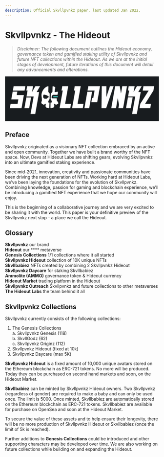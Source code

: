 ```yaml
---
description: Official Skvllpvnkz paper, last updated Jan 2022.
---
```


# Skvllpvnkz - The Hideout

> _Disclaimer: The following document outlines the Hideout economy, governance token and gamified staking utility of Skvllpvnkz and future NFT collections within the Hideout. As we are at the initial stages of development, future iterations of this document will detail any advancements and alterations._

![](<.gitbook/assets/skvllpvnkz logo 2022 gitbook.png>)

## Preface

Skvllpvnkz originated as a visionary NFT collection embraced by an active and open community. Together we have built a brand worthy of the NFT space. Now, Devs at Hideout Labs are shifting gears, evolving Skvllpvnkz into an ultimate gamified staking experience.

Since mid-2021, innovation, creativity and passionate communities have been driving the next generation of NFTs. Working hard at Hideout Labs, we’ve been laying the foundations for the evolution of Skvllpvnkz. Combining knowledge, passion for gaming and blockchain experience, we'll be introducing a gamified NFT experience that we hope our community will enjoy.

This is the beginning of a collaborative journey and we are very excited to be sharing it with the world. This paper is your definitive preview of the Skvllpvnkz next stop - a place we call the Hideout.

## **Glossary**

**Skvllpvnkz**                                   our brand  \
**Hideout**                                         our **** metaverse\
**Genesis Collections**            1/1 collections where it all started \
**Skvllpvnkz Hideout**           collection of 10K unique NFTs \
**Skvllbabiez**                         NFTs created by combining 2 Skvllpvnkz Hideout \
**Skvllpvnkz Daycare**           for staking Skvllbabiez \
**Ammolite (AMMO)**             governance token & Hideout currency \
**Hideout Market**                   trading platform in the Hideout \
**Skvllpvnkz Outreach**          Skvllpvnkz and future collections to other metaverses \
**The Hideout Labs**               the team behind it all

## Skvllpvnkz Collections

Skvllpvnkz currently consists of the following collections:&#x20;

1. The Genesis Collections\
   &#x20;  a. Skvllpvnkz Genesis (118) \
   &#x20;  b. SkvllGodz (62) \
   &#x20;  c. Skvllpvnkz Originz (112)&#x20;
2. Skvllpvnkz Hideout (fixed at 10k)&#x20;
3. Skvllpvnkz Daycare (max 5K)

**Skvllpvnkz Hideout** is a fixed amount of 10,000 unique avatars stored on the Ethereum blockchain as ERC-721 tokens. No more will be produced. Today they can be purchased on second hand markets and soon, on the Hideout Market.

**Skvllbabiez** can be minted by Skvllpvnkz Hideout owners. Two Skvllpvnkz (regardless of gender) are required to make a baby and can only be used once. The limit is 5000. Once minted, Skvllbabiez are automatically stored on the Ethereum blockchain as ERC-721 tokens. Skvllbabiez are available for purchase on OpenSea and soon at the Hideout Market.

To secure the value of these assets and to help ensure their longevity, there will be no more production of Skvllpvnkz Hideout or Skvllbabiez (once the limit of 5k is reached).

Further additions to **Genesis Collections** could be introduced and other supporting characters may be developed over time. We are also working on future collections while building on and expanding the Hideout.
